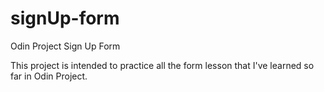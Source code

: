 # signUp-form
Odin Project Sign Up Form

This project is intended to practice all the form lesson that I've learned so far in Odin Project.
